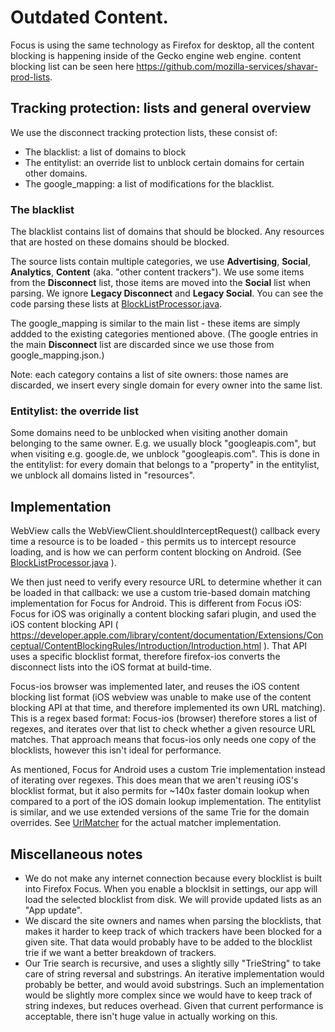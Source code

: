 # Outdated Content.
Focus is using the same technology as Firefox for desktop, all the content blocking is happening inside of the Gecko engine web engine. content blocking list can be seen here https://github.com/mozilla-services/shavar-prod-lists.

## Tracking protection: lists and general overview

We use the disconnect tracking protection lists, these consist of:

- The blacklist: a list of domains to block
- The entitylist: an override list to unblock certain domains for certain other domains.
- The google_mapping: a list of modifications for the blacklist.

### The blacklist

The blacklist contains list of domains that should be blocked. Any resources that are hosted
on these domains should be blocked.

The source lists contain multiple categories, we use **Advertising**, **Social**, **Analytics**, **Content** (aka. "other content trackers").
We use some items from the **Disconnect** list, those items are moved into the **Social** list when parsing. We ignore **Legacy Disconnect** and
**Legacy Social**. You can see the code parsing these lists at
[BlockListProcessor.java](../app/src/webkit/java/org/mozilla/focus/webkit/matcher/BlocklistProcessor.java).

The google_mapping is similar to the main list - these items are simply addded to the existing categories mentioned above. (The google entries
in the main **Disconnect** list are discarded since we use those from google_mapping.json.)

Note: each category contains a list of site owners: those names are discarded, we insert every single domain for every owner into the same list.

### Entitylist: the override list

Some domains need to be unblocked when visiting another domain belonging to the same owner. E.g. we usually block "googleapis.com", but when visiting e.g. google.de,
we unblock "googleapis.com". This is done in the entitylist: for every domain that belongs to a "property" in the entitylist, we unblock all domains listed in
"resources".

## Implementation

WebView calls the WebViewClient.shouldInterceptRequest() callback every time a resource is to be loaded - this permits us to intercept resource loading, and is how we
can perform content blocking on Android. (See [BlockListProcessor.java](../app/src/webkit/java/org/mozilla/focus/webkit/TrackingProtectionWebViewClient.java) ).

We then just need to verify every resource URL to determine whether it can be loaded in that callback: we use a custom trie-based domain matching implementation for
Focus for Android. This is different from Focus iOS: Focus for iOS was originally a content blocking safari plugin, and used the iOS content blocking API
( https://developer.apple.com/library/content/documentation/Extensions/Conceptual/ContentBlockingRules/Introduction/Introduction.html ).
That API uses a specific blocklist format, therefore firefox-ios converts the disconnect lists into the iOS format at build-time.

Focus-ios browser was implemented later, and reuses the iOS content blocking list format (iOS webview was unable to make use of the content blocking API
at that time, and therefore implemented its own URL matching). This is a regex based format: Focus-ios (browser) therefore stores a list of regexes, and iterates
over that list to check whether a given resource URL matches. That approach means that focus-ios only needs one copy of the blocklists, however this isn't ideal for performance.

As mentioned, Focus for Android uses a custom Trie implementation instead of iterating over regexes. This does mean that we aren't reusing iOS's blocklist
format, but it also permits for ~140x faster domain lookup when compared to a port of the iOS domain lookup implementation. The entitylist is similar,
and we use extended versions of the same Trie for the domain overrides. See [UrlMatcher](../app/src/webkit/java/org/mozilla/focus/webkit/matcher/UrlMatcher.java) for
the actual matcher implementation.


## Miscellaneous notes
- We do not make any internet connection because every blocklist is built into Firefox Focus. When you enable a blocklsit in settings, our app will load the selected blocklist from disk. We will provide updated lists as an "App update".
- We discard the site owners and names when parsing the blocklists, that makes it harder to keep track of which trackers have been blocked for a given site. That data would probably have to be added to the blocklist trie if we want a better breakdown of trackers.
- Our Trie search is recursive, and uses a slightly silly "TrieString" to take care of string reversal and substrings. An iterative implementation would probably be better, and would avoid substrings. Such an implementation would be slightly more complex since we would have to keep track of string indexes, but reduces overhead. Given that current performance is acceptable, there isn't huge value in actually working on this.
